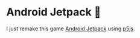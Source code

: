 # Android Jetpack 🚀
I just remake this game [Android Jetpack](https://developer.android.com/10/?linkId=58619083) using [p5js](https://p5js.org).

